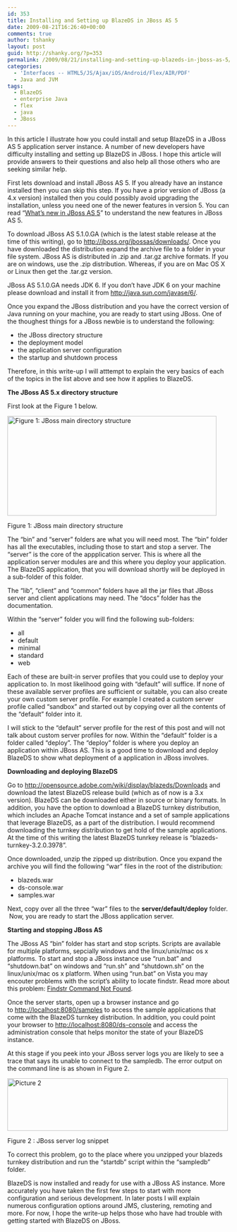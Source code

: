 ```yaml
---
id: 353
title: Installing and Setting up BlazeDS in JBoss AS 5
date: 2009-08-21T16:26:40+00:00
comments: true
author: tshanky
layout: post
guid: http://shanky.org/?p=353
permalink: /2009/08/21/installing-and-setting-up-blazeds-in-jboss-as-5/
categories:
  - 'Interfaces -- HTML5/JS/Ajax/iOS/Android/Flex/AIR/PDF'
  - Java and JVM
tags:
  - BlazeDS
  - enterprise Java
  - flex
  - java
  - JBoss
---
```

In this article I illustrate how you could install and setup BlazeDS in a JBoss AS 5 application server instance. A number of new developers have difficulty installing and setting up BlazeDS in JBoss. I hope this article will provide answers to their questions and also help all those others who are seeking similar help.

First lets download and install JBoss AS 5. If you already have an instance installed then you can skip this step. If you have a prior version of JBoss (a 4.x version) installed then you could possibly avoid upgrading the installation, unless you need one of the newer features in version 5. You can read &#8220;<a title="What's new in JBoss AS 5?" href="http://www.jboss.org/file-access/default/members/jbossas/freezone/docs/Installation_And_Getting_Started_Guide/5/html/ch01.html" target="_blank">What&#8217;s new in JBoss AS 5</a>&#8221; to understand the new features in JBoss AS 5.

To download JBoss AS 5.1.0.GA (which is the latest stable release at the time of this writing), go to <http://jboss.org/jbossas/downloads/>. Once you have downloaded the distribution expand the archive file to a folder in your file system. JBoss AS is distributed in .zip and .tar.gz archive formats. If you are on windows, use the .zip distribution. Whereas, if you are on Mac OS X or Linux then get the .tar.gz version.

JBoss AS 5.1.0.GA needs JDK 6. If you don&#8217;t have JDK 6 on your machine please download and install it from <http://java.sun.com/javase/6/>.

Once you expand the JBoss distribution and you have the correct version of Java running on your machine, you are ready to start using JBoss. One of the thoughest things for a JBoss newbie is to understand the following:

  * the JBoss directory structure
  * the deployment model
  * the application server configuration
  * the startup and shutdown process

Therefore, in this write-up I will atttempt to explain the very basics of each of the topics in the list above and see how it applies to BlazeDS.

**The JBoss AS 5.x directory structure**

First look at the Figure 1 below.

<div id="attachment_364" style="width: 484px" class="wp-caption alignnone">
  <a rel="attachment wp-att-364" href="http://shanky.org/2009/08/21/installing-and-setting-up-blazeds-in-jboss-as-5/jboss_main_directory_structure-2/"><img class="size-full wp-image-364" title="jboss_main_directory_structure" src="http://shanky.org/wp-content/uploads/2009/08/jboss_main_directory_structure1.png" alt="Figure 1: JBoss main directory structure" width="474" height="226" srcset="http://shanky.org/wp-content/uploads/2009/08/jboss_main_directory_structure1-300x143.png 300w, http://shanky.org/wp-content/uploads/2009/08/jboss_main_directory_structure1.png 474w" sizes="(max-width: 474px) 100vw, 474px" /></a>
  
  <p class="wp-caption-text">
    Figure 1: JBoss main directory structure
  </p>
</div>

The &#8220;bin&#8221; and &#8220;server&#8221; folders are what you will need most. The &#8220;bin&#8221; folder has all the executables, including those to start and stop a server. The &#8220;server&#8221; is the core of the appplication server. This is where all the application server modules are and this where you deploy your application. The BlazeDS application, that you will download shortly will be deployed in a sub-folder of this folder.

The &#8220;lib&#8221;, &#8220;client&#8221; and &#8220;common&#8221; folders have all the jar files that JBoss server and client applications may need. The &#8220;docs&#8221; folder has the documentation.

Within the &#8220;server&#8221; folder you will find the following sub-folders:

<div id="_mcePaste" style="position: absolute; left: -10000px; top: 819px; width: 1px; height: 1px; overflow-x: hidden; overflow-y: hidden;">
  all
</div>

<div id="_mcePaste" style="position: absolute; left: -10000px; top: 819px; width: 1px; height: 1px; overflow-x: hidden; overflow-y: hidden;">
  default
</div>

<div id="_mcePaste" style="position: absolute; left: -10000px; top: 819px; width: 1px; height: 1px; overflow-x: hidden; overflow-y: hidden;">
  minimal
</div>

<div id="_mcePaste" style="position: absolute; left: -10000px; top: 819px; width: 1px; height: 1px; overflow-x: hidden; overflow-y: hidden;">
  standard
</div>

<div id="_mcePaste" style="position: absolute; left: -10000px; top: 819px; width: 1px; height: 1px; overflow-x: hidden; overflow-y: hidden;">
  web
</div>

  * all
  * default
  * minimal
  * standard
  * web

Each of these are built-in server profiles that you could use to deploy your application to. In most likelihood going with &#8220;default&#8221; will suffice. If none of these available server profiles are sufficient or suitable, you can also create your own custom server profile. For example I created a custom server profile called &#8220;sandbox&#8221; and started out by copying over all the contents of the &#8220;default&#8221; folder into it.

I will stick to the &#8220;default&#8221; server profile for the rest of this post and will not talk about custom server profiles for now. Within the &#8220;default&#8221; folder is a folder called &#8220;deploy&#8221;. The &#8220;deploy&#8221; folder is where you deploy an application within JBoss AS. This is a good time to download and deploy BlazeDS to show what deployment of a application in JBoss involves.

**Downloading and deploying BlazeDS**

Go to <http://opensource.adobe.com/wiki/display/blazeds/Downloads> and download the latest BlazeDS release build (which as of now is a 3.x version). BlazeDS can be downloaded either in source or binary formats. In addition, you have the option to download a BlazeDS turnkey distribution, which includes an Apache Tomcat instance and a set of sample applications that leverage BlazeDS, as a part of the distribution. I would recommend downloading the turnkey distribution to get hold of the sample applications. At the time of this writing the latest BlazeDS tunrkey release is &#8220;blazeds-turnkey-3.2.0.3978&#8221;.

Once downloaded, unzip the zipped up distribution. Once you expand the archive you will find the following &#8220;war&#8221; files in the root of the distribution:

  * blazeds.war
  * ds-console.war
  * samples.war

Next, copy over all the three &#8220;war&#8221; files to the **server/default/deploy** folder.  Now, you are ready to start the JBoss application server.

**Starting and stopping JBoss AS**

The JBoss AS &#8220;bin&#8221; folder has start and stop scripts. Scripts are available for multiple platforms, sepcially windows and the linux/unix/mac os x platforms. To start and stop a JBoss instance use &#8220;run.bat&#8221; and &#8220;shutdown.bat&#8221; on windows and &#8220;run.sh&#8221; and &#8220;shutdown.sh&#8221; on the linux/unix/mac os x platform. When using &#8220;run.bat&#8221; on Vista you may encouter problems with the script&#8217;s ability to locate findstr. Read more about this problem: <a title="Findstr Command Not Found" href="http://www.jboss.org/community/wiki/FindstrCommandNotFound" target="_blank">Findstr Command Not Found</a>.

Once the server starts, open up a browser instance and go to <a title="Sample applications" href="http://localhost:8080/samples" target="_blank">http://localhost:8080/samples</a> to access the sample applications that come with the BlazeDS turnkey distribution. In addition, you could point your browser to <a title="Administration console" href="http://localhost:8080/ds-console" target="_blank">http://localhost:8080/ds-console</a> and access the administration console that helps monitor the state of your BlazeDS instance.

At this stage if you peek into your JBoss server logs you are likely to see a trace that says its unable to connect to the sampledb. The error output on the command line is as shown in Figure 2.

<div id="attachment_391" style="width: 510px" class="wp-caption alignnone">
  <a rel="attachment wp-att-391" href="http://shanky.org/2009/08/21/installing-and-setting-up-blazeds-in-jboss-as-5/picture-2/"><img class="size-full wp-image-391" title="Picture 2" src="http://shanky.org/wp-content/uploads/2009/08/Picture-2.png" alt="Picture 2" width="500" height="119" srcset="http://shanky.org/wp-content/uploads/2009/08/Picture-2-300x71.png 300w, http://shanky.org/wp-content/uploads/2009/08/Picture-2.png 715w" sizes="(max-width: 500px) 100vw, 500px" /></a>
  
  <p class="wp-caption-text">
    Figure 2 : JBoss server log snippet
  </p>
</div>

To correct this problem, go to the place where you unzipped your blazeds turnkey distribution and run the &#8220;startdb&#8221; script within the &#8220;sampledb&#8221; folder.

BlazeDS is now installed and ready for use with a JBoss AS instance. More accurately you have taken the first few steps to start with more configuration and serious development. In later posts I will explain numerous configuration options around JMS, clustering, remoting and more. For now, I hope the write-up helps those who have had trouble with getting started with BlazeDS on JBoss.